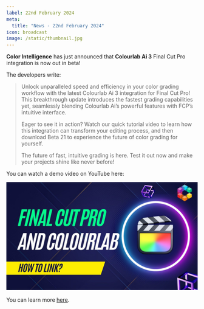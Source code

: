 ```yaml
---
label: 22nd February 2024
meta:
  title: "News - 22nd February 2024"
icon: broadcast
image: /static/thumbnail.jpg
---
```


**Color Intelligence** has just announced that **Colourlab Ai 3** Final Cut Pro integration is now out in beta!

The developers write:

> Unlock unparalleled speed and efficiency in your color grading workflow with the latest Colourlab Ai 3 integration for Final Cut Pro! This breakthrough update introduces the fastest grading capabilities yet, seamlessly blending Colourlab Ai’s powerful features with FCP’s intuitive interface.
>
> Eager to see it in action? Watch our quick tutorial video to learn how this integration can transform your editing process, and then download Beta 21 to experience the future of color grading for yourself.
>
> The future of fast, intuitive grading is here. Test it out now and make your projects shine like never before!

You can watch a demo video on YouTube here:

[![](/static/colourlab-v3-youtube.jpeg)](https://www.youtube.com/watch?v=bxdMCvK5IaI)

You can learn more [here](https://colourlab.ai).